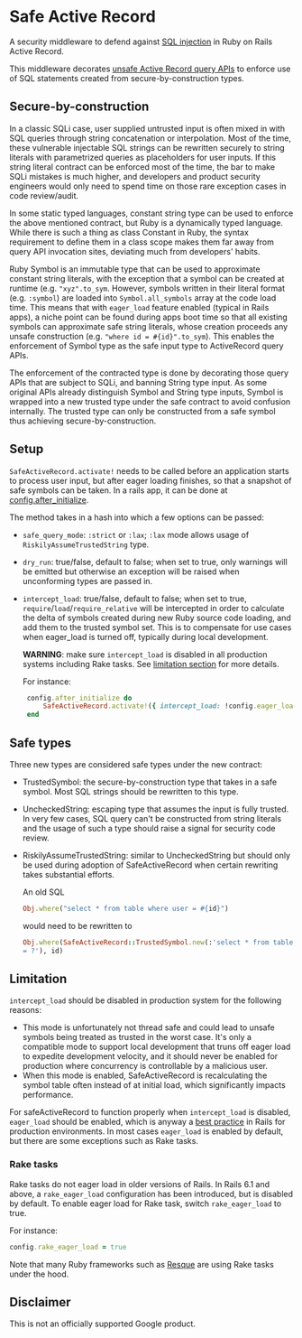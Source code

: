 # Safe Active Record

A security middleware to defend against
[SQL injection](https://en.wikipedia.org/wiki/SQL_injection) in Ruby on Rails
Active Record.

This middleware decorates
[unsafe Active Record query APIs](https://rails-sqli.org/) to enforce use of
SQL statements created from secure-by-construction types.

## Secure-by-construction

In a classic SQLi case, user supplied untrusted input is often mixed in with SQL
queries through string concatenation or interpolation. Most of the time, these
vulnerable injectable SQL strings can be rewritten securely to string literals
with parametrized queries as placeholders for user inputs. If this string
literal contract can be enforced most of the time, the bar to make SQLi mistakes
is much higher, and developers and product security engineers would only need to
spend time on those rare exception cases in code review/audit.

In some static typed languages, constant string type can be used to enforce the
above mentioned contract, but Ruby is a dynamically typed language. While there
is such a thing as class Constant in Ruby, the syntax requirement to define them
in a class scope makes them far away from query API invocation sites, deviating
much from developers' habits.

Ruby Symbol is an immutable type that can be used to approximate constant string
literals, with the exception that a symbol can be created at runtime (e.g.
`"xyz".to_sym`. However, symbols written in their literal format (e.g.
`:symbol`) are loaded into `Symbol.all_symbols` array at the code load time.
This means that with `eager_load` feature enabled (typical in Rails apps), a
niche point can be found during apps boot time so that all existing symbols can
approximate safe string literals, whose creation proceeds any unsafe
construction (e.g. `"where id = #{id}".to_sym`). This enables the enforcement of
Symbol type as the safe input type to ActiveRecord query APIs.

The enforcement of the contracted type is done by decorating those query APIs
that are subject to SQLi, and banning String type input. As some original APIs
already distinguish Symbol and String type inputs, Symbol is wrapped into a new
trusted type under the safe contract to avoid confusion internally. The trusted
type can only be constructed from a safe symbol thus achieving
secure-by-construction.

## Setup

`SafeActiveRecord.activate!` needs to be called before an application starts to
process user input, but after eager loading finishes, so that a snapshot of
safe symbols can be taken. In a rails app, it can be done at
[config.after_initialize](https://guides.rubyonrails.org/configuring.html#config-after-initialize).

The method takes in a hash into which a few options can be passed:

*   `safe_query_mode`: `:strict` or `:lax`; `:lax` mode allows usage of
    `RiskilyAssumeTrustedString` type.
*   `dry_run`: true/false, default to false; when set to true, only warnings
    will be emitted but otherwise an exception will be raised when unconforming
    types are passed in.
*   `intercept_load`: true/false, default to false; when set to true,
    `require`/`load`/`require_relative` will be intercepted in order to
    calculate the delta of symbols created during new Ruby source code loading,
    and add them to the trusted symbol set. This is to compensate for use cases
    when eager_load is turned off, typically during local development.

    **WARNING**: make sure `intercept_load` is disabled in all production systems including Rake tasks. See [limitation section](#limitation) for more details.

    For instance:

    ```ruby
     config.after_initialize do
         SafeActiveRecord.activate!({ intercept_load: !config.eager_load })
     end
    ```

## Safe types

Three new types are considered safe types under the new contract:

*   TrustedSymbol: the secure-by-construction type that takes in a safe symbol.
    Most SQL strings should be rewritten to this type.
*   UncheckedString: escaping type that assumes the input is fully trusted. In
    very few cases, SQL query can't be constructed from string literals and the
    usage of such a type should raise a signal for security code review.
*   RiskilyAssumeTrustedString: similar to UncheckedString but should only be
    used during adoption of SafeActiveRecord when certain rewriting takes
    substantial efforts.

    An old SQL

    ```ruby
    Obj.where("select * from table where user = #{id}")
    ```

    would need to be rewritten to

    ```ruby
    Obj.where(SafeActiveRecord::TrustedSymbol.new(:'select * from table where user
    = ?'), id)
    ```

## Limitation

`intercept_load` should be disabled in production system for the following reasons:

* This mode is unfortunately not thread safe and could lead to unsafe
symbols being treated as trusted in the worst case. It's only a compatible mode
to support local development that truns off eager load to expedite development
velocity, and it should never be enabled for production where concurrency is
controllable by a malicious user.
* When this mode is enabled, SafeActiveRecord is recalculating the symbol table often instead of at initial load, which significantly impacts performance.

For safeActiveRecord to function properly when `intercept_load` is disabled, `eager_load` should be enabled, which is anyway a [best practice](https://guides.rubyonrails.org/autoloading_and_reloading_constants.html#eager-loading) in Rails for production environments. In most cases `eager_load` is enabled by default, but there are some exceptions such as Rake tasks.

### Rake tasks

Rake tasks do not eager load in older versions of Rails. In Rails 6.1 and above, a `rake_eager_load` configuration has been introduced, but is disabled by default. To enable eager load for Rake task, switch `rake_eager_load` to true.

For instance:

```ruby
config.rake_eager_load = true
```

Note that many Ruby frameworks such as [Resque](https://github.com/resque/resque#introduction) are using Rake tasks under the hood.

## Disclaimer

This is not an officially supported Google product.
